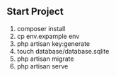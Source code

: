 

## Start Project

1. composer install
2. cp env.expample env
3. php artisan key:generate
4. touch database/database.sqlite
5. php artisan migrate
6. php artisan serve


